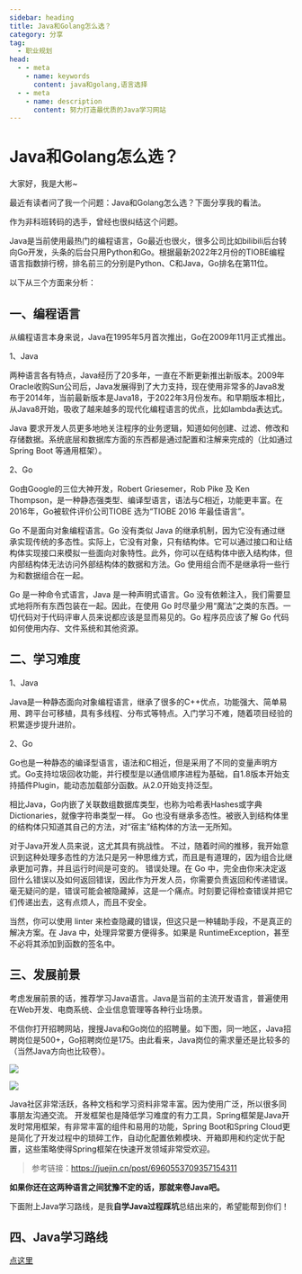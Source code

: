 ```yaml
---
sidebar: heading
title: Java和Golang怎么选？
category: 分享
tag:
  - 职业规划
head:
  - - meta
    - name: keywords
      content: java和golang,语言选择
  - - meta
    - name: description
      content: 努力打造最优质的Java学习网站
---
```


# Java和Golang怎么选？

大家好，我是大彬~

最近有读者问了我一个问题：Java和Golang怎么选？下面分享我的看法。

作为非科班转码的选手，曾经也很纠结这个问题。

Java是当前使用最热门的编程语言，Go最近也很火，很多公司比如bilibili后台转向Go开发，头条的后台只用Python和Go。根据最新2022年2月份的TIOBE编程语言指数排行榜，排名前三的分别是Python、C和Java，Go排名在第11位。

以下从三个方面来分析：

## 一、编程语言

 从编程语言本身来说，Java在1995年5月首次推出，Go在2009年11月正式推出。

 1、Java 

两种语言各有特点，Java经历了20多年，一直在不断更新推出新版本。2009年Oracle收购Sun公司后，Java发展得到了大力支持，现在使用非常多的Java8发布于2014年，当前最新版本是Java18，于2022年3月份发布。和早期版本相比，从Java8开始，吸收了越来越多的现代化编程语言的优点，比如lambda表达式。 

Java 要求开发人员更多地地关注程序的业务逻辑，知道如何创建、过滤、修改和存储数据。系统底层和数据库方面的东西都是通过配置和注解来完成的（比如通过 Spring Boot 等通用框架）。

2、Go 

Go由Google的三位大神开发，Robert Griesemer，Rob Pike 及 Ken Thompson，是一种静态强类型、编译型语言，语法与C相近，功能更丰富。在2016年，Go被软件评价公司TIOBE 选为“TIOBE 2016 年最佳语言”。

Go 不是面向对象编程语言。Go 没有类似 Java 的继承机制，因为它没有通过继承实现传统的多态性。实际上，它没有对象，只有结构体。它可以通过接口和让结构体实现接口来模拟一些面向对象特性。此外，你可以在结构体中嵌入结构体，但内部结构体无法访问外部结构体的数据和方法。Go 使用组合而不是继承将一些行为和数据组合在一起。 

Go 是一种命令式语言，Java 是一种声明式语言。Go 没有依赖注入，我们需要显式地将所有东西包装在一起。因此，在使用 Go 时尽量少用“魔法”之类的东西。一切代码对于代码评审人员来说都应该是显而易见的。Go 程序员应该了解 Go 代码如何使用内存、文件系统和其他资源。

##  二、学习难度

 1、Java

Java是一种静态面向对象编程语言，继承了很多的C++优点，功能强大、简单易用、跨平台可移植，具有多线程、分布式等特点。入门学习不难，随着项目经验的积累逐步提升进阶。 

2、Go

Go也是一种静态的编译型语言，语法和C相近，但是采用了不同的变量声明方式。Go支持垃圾回收功能，并行模型是以通信顺序进程为基础，自1.8版本开始支持插件Plugin，能动态加载部分函数。从2.0开始支持泛型。

 相比Java，Go内嵌了关联数组数据库类型，也称为哈希表Hashes或字典Dictionaries，就像字符串类型一样。 Go 也没有继承多态性。被嵌入到结构体里的结构体只知道其自己的方法，对“宿主”结构体的方法一无所知。

对于Java开发人员来说，这尤其具有挑战性。 不过，随着时间的推移，我开始意识到这种处理多态性的方法只是另一种思维方式，而且是有道理的，因为组合比继承更加可靠，并且运行时间是可变的。 错误处理。在 Go 中，完全由你来决定返回什么错误以及如何返回错误，因此作为开发人员，你需要负责返回和传递错误。毫无疑问的是，错误可能会被隐藏掉，这是一个痛点。时刻要记得检查错误并把它们传递出去，这有点烦人，而且不安全。

当然，你可以使用 linter 来检查隐藏的错误，但这只是一种辅助手段，不是真正的解决方案。在 Java 中，处理异常要方便得多。如果是 RuntimeException，甚至不必将其添加到函数的签名中。 

## 三、发展前景 

考虑发展前景的话，推荐学习Java语言。Java是当前的主流开发语言，普遍使用在Web开发、电商系统、企业信息管理等各种行业场景。

不信你打开招聘网站，搜搜Java和Go岗位的招聘量。如下图，同一地区，Java招聘岗位是500+，Go招聘岗位是175。由此看来，Java岗位的需求量还是比较多的（当然Java方向也比较卷）。

![](http://img.topjavaer.cn/img/20220620084914.png)

![](http://img.topjavaer.cn/img/20220620084855.png)

Java社区非常活跃，各种文档和学习资料非常丰富。因为使用广泛，所以很多同事朋友沟通交流。 开发框架也是降低学习难度的有力工具，Spring框架是Java开发时常用框架，有非常丰富的组件和易用的功能，Spring Boot和Spring Cloud更是简化了开发过程中的琐碎工作，自动化配置依赖模块、开箱即用和约定优于配置，这些策略使得Spring框架在快速开发领域非常受欢迎。 

> 参考链接：https://juejin.cn/post/6960553709357154311



**如果你还在这两种语言之间犹豫不定的话，那就来卷Java吧。**

下面附上Java学习路线，是我**自学Java过程踩坑**总结出来的，希望能帮到你们！

## 四、Java学习路线

[点这里](https://topjavaer.cn/learning-resources/java-learn-guide.html#%E8%87%AA%E5%AD%A6%E8%B7%AF%E7%BA%BF)
